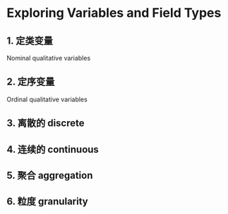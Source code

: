 # Exploring Variables and Field Types
## 1. 定类变量
Nominal qualitative variables

## 2. 定序变量
Ordinal qualitative variables

## 3. 离散的 discrete

## 4. 连续的 continuous


## 5. 聚合 aggregation

## 6. 粒度 granularity

